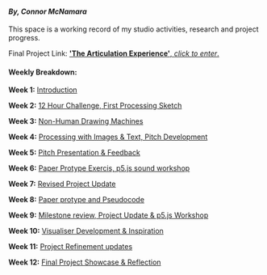 #### *By, Connor McNamara*

This space is a working record of my studio activities, research and project progress.

Final Project Link: [**'The Articulation Experience'**, *click to enter*.](https://connor-mcnamara.github.io/Slave-to-the-algorithm/Articulation_/ "**'The Articulation Experience'**, Click to Enter.")

#### Weekly Breakdown:
**Week 1:** [Introduction](https://github.com/connor-mcnamara/Slave-to-the-algorithm/tree/master/week%201 "Class Introduction")

**Week 2:** [12 Hour Challenge, First Processing Sketch](https://github.com/connor-mcnamara/Slave-to-the-algorithm/tree/master/week%201 "12 Hour Challenge, First Processing Sketch")

**Week 3:** [Non-Human Drawing Machines](https://github.com/connor-mcnamara/Slave-to-the-algorithm/tree/master/week%203 "Non-Human Drawing Machines")

**Week 4:** [Processing with Images & Text, Pitch Development](https://github.com/connor-mcnamara/Slave-to-the-algorithm/tree/master/week%204 "Processing with Images & Text, Pitch Development")

**Week 5:** [Pitch Presentation & Feedback](https://github.com/connor-mcnamara/Slave-to-the-algorithm/tree/master/week%205 "Pitch Presentation & Feedback")

**Week 6:** [Paper Protype Exercis, p5.js sound workshop](https://github.com/connor-mcnamara/Slave-to-the-algorithm/tree/master/Week%206 "Paper Protype Exercis, p5.js sound workshop")

**Week 7:** [Revised Project Update](https://github.com/connor-mcnamara/Slave-to-the-algorithm/tree/master/week%207 "Revised Project Update")

**Week 8:** [Paper protype and Pseudocode](https://github.com/connor-mcnamara/Slave-to-the-algorithm/tree/master/week%208 "Paper protype and Pseudocode")

**Week 9:** [Milestone review, Project Update & p5.js Workshop](https://github.com/connor-mcnamara/Slave-to-the-algorithm/tree/master/Week%209 "Milestone review, Project Update & p5.js Workshop")

**Week 10:** [Visualiser Development & Inspiration](https://github.com/connor-mcnamara/Slave-to-the-algorithm/tree/master/Week%2010 "Visualiser Development & Inspiration")

**Week 11:** [Project Refinement updates](https://github.com/connor-mcnamara/Slave-to-the-algorithm/tree/master/Week%2011 "Project Refinement updates")

**Week 12:** [Final Project Showcase & Reflection](https://github.com/connor-mcnamara/Slave-to-the-algorithm/tree/master/Week%2012 "Final Project Showcase & Reflection")

